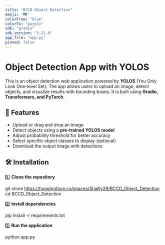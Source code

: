 ```yaml
---
title: "BCCD Object Detection"
emoji: "📷"
colorFrom: "blue"
colorTo: "purple"
sdk: "gradio"
sdk_version: "5.21.0"  
app_file: "app.py"
pinned: false
---
```


# Object Detection App with YOLOS  

This is an object detection web application powered by **YOLOS** (You Only Look One-level Set). The app allows users to upload an image, detect objects, and visualize results with bounding boxes. It is built using **Gradio, Transformers, and PyTorch**.  

## 🚀 Features  
- Upload or drag and drop an image  
- Detect objects using a **pre-trained YOLOS model**  
- Adjust probability threshold for better accuracy  
- Select specific object classes to display (optional)  
- Download the output image with detections 

## 🛠 Installation  

1️⃣ **Clone the repository**  

git clone https://huggingface.co/spaces/Shailly29/BCCD_Object_Detection
cd BCCD_Object_Detection


2️⃣ **Install dependencies**  

pip install -r requirements.txt


3️⃣ **Run the application**  

python app.py


